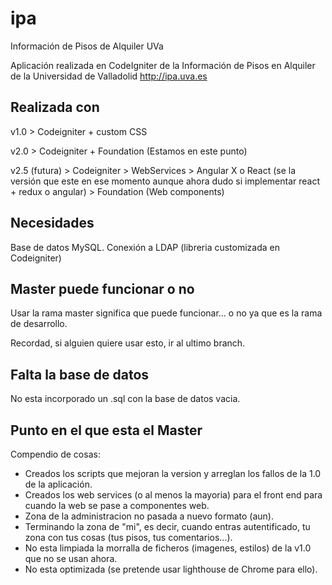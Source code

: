 # ipa
Información de Pisos de Alquiler UVa

Aplicación realizada en CodeIgniter de la Información de Pisos en Alquiler de la Universidad de Valladolid http://ipa.uva.es

## Realizada con
v1.0 > Codeigniter + custom CSS

v2.0 > Codeigniter + Foundation (Estamos en este punto)

v2.5 (futura) > Codeigniter > WebServices > Angular X o React (se la versión que este en ese momento aunque ahora dudo si implementar react + redux o angular) > Foundation (Web components)

## Necesidades
Base de datos MySQL.
Conexión a LDAP (libreria customizada en Codeigniter)

## Master puede funcionar o no
Usar la rama master significa que puede funcionar... o no ya que es la rama de desarrollo.

Recordad, si alguien quiere usar esto, ir al ultimo branch.

## Falta la base de datos

No esta incorporado un .sql con la base de datos vacia.

## Punto en el que esta el Master

Compendio de cosas:

- Creados los scripts que mejoran la version y arreglan los fallos de la 1.0 de la aplicación.
- Creados los web services (o al menos la mayoria) para el front end para cuando la web se pase a componentes web.
- Zona de la administracion no pasada a nuevo formato (aun).
- Terminando la zona de "mi", es decir, cuando entras autentificado, tu zona con tus cosas (tus pisos, tus comentarios...).
- No esta limpiada la morralla de ficheros (imagenes, estilos) de la v1.0 que no se usan ahora.
- No esta optimizada (se pretende usar lighthouse de Chrome para ello).
